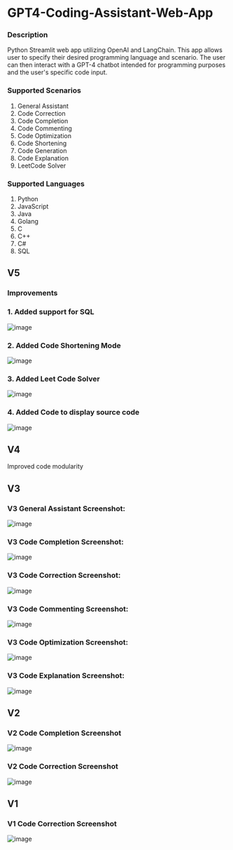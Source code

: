  # GPT4-Coding-Assistant-Web-App
### Description
Python Streamlit web app utilizing OpenAI and LangChain. This app allows user to specify their desired programming language and scenario. The user can then interact with a GPT-4 chatbot intended for programming purposes and the user's specific code input.

### Supported Scenarios
1. General Assistant
2. Code Correction
3. Code Completion
4. Code Commenting
5. Code Optimization
6. Code Shortening
7. Code Generation
8. Code Explanation
9. LeetCode Solver

### Supported Languages
1. Python
2. JavaScript
3. Java
4. Golang
5. C
6. C++
7. C#
8. SQL

## V5
### Improvements
### 1. Added support for SQL
   ![image](https://github.com/petermartens98/GPT4-Programming-Assistant/assets/87671757/a46515b5-20a2-41ef-8330-dbdb46ccae79)

### 2. Added Code Shortening Mode
 ![image](https://github.com/petermartens98/GPT4-Programming-Assistant/assets/87671757/f9f4380e-411c-48d5-ada6-366d56f30c57)

### 3. Added Leet Code Solver 
![image](https://github.com/petermartens98/GPT4-Programming-Assistant/assets/87671757/07d6ff64-2f71-4687-82d3-d84f297b3eb0)

### 4. Added Code to display source code
![image](https://github.com/petermartens98/GPT4-Programming-Assistant/assets/87671757/5ebb8827-0d01-418a-b650-bff087e95478)

## V4
Improved code modularity

## V3
### V3 General Assistant Screenshot:
![image](https://github.com/petermartens98/GPT4-Programming-Assistant/assets/87671757/6e35f3cf-fa60-47cb-b6f8-533dbf89072c)

### V3 Code Completion Screenshot:
![image](https://github.com/petermartens98/GPT4-Programming-Assistant/assets/87671757/9c4fa802-468f-4899-b2c2-bc5bc7b05ef9)

### V3 Code Correction Screenshot: 
![image](https://github.com/petermartens98/GPT4-Programming-Assistant/assets/87671757/1ffe61e2-2f73-4a47-b11c-8aee0b9f0b8c)

### V3 Code Commenting Screenshot:
![image](https://github.com/petermartens98/GPT4-Programming-Assistant/assets/87671757/701eb2c6-8321-4c43-b06f-0df728c03858)

### V3 Code Optimization Screenshot:
![image](https://github.com/petermartens98/GPT4-Programming-Assistant/assets/87671757/bf796215-328d-41b7-919b-62f669ed4e61)

### V3 Code Explanation Screenshot:
![image](https://github.com/petermartens98/GPT4-Programming-Assistant/assets/87671757/f5ace256-8a75-4a10-a6c6-07d93f579535)

## V2
### V2 Code Completion Screenshot
![image](https://github.com/petermartens98/GPT4-Coding-Assistant-Web-App/assets/87671757/f6b251e8-c989-480b-9e1e-c5a041b7ebab)

### V2 Code Correction Screenshot
![image](https://github.com/petermartens98/GPT4-Coding-Assistant-Web-App/assets/87671757/98ac7b0a-df63-42b1-8ec4-d57bd24b1711)

## V1
### V1 Code Correction Screenshot
![image](https://github.com/petermartens98/GPT4-Coding-Assistant-Web-App/assets/87671757/0a09df8d-f457-4d9c-842e-8dc8e757ad96)
